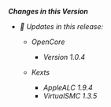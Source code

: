_**Changes in this Version**_

- _🎉 Updates in this release:_    

  - _OpenCore_
    - _Version 1.0.4_

  - _Kexts_
    - _AppleALC 1.9.4_
    - _VirtualSMC 1.3.5_
    